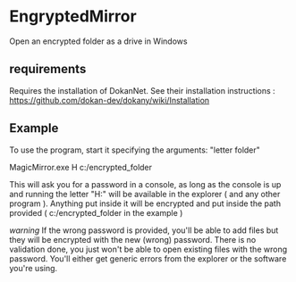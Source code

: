 # EngryptedMirror
Open an encrypted folder as a drive in Windows


## requirements
Requires the installation of DokanNet. See their installation instructions : https://github.com/dokan-dev/dokany/wiki/Installation

## Example

To use the program, start it specifying the arguments: "letter folder"

MagicMirror.exe H c:/encrypted_folder

This will ask you for a password in a console, as long as the console is up and running the letter "H:" will be available in the explorer ( and any other program ).
Anything put inside it will be encrypted and put inside the path provided ( c:/encrypted_folder in the example )

*warning*
If the wrong password is provided, you'll be able to add files but they will be encrypted with the new (wrong) password.
There is no validation done, you just won't be able to open existing files with the wrong password. You'll either get generic errors from the explorer or the software you're using.

